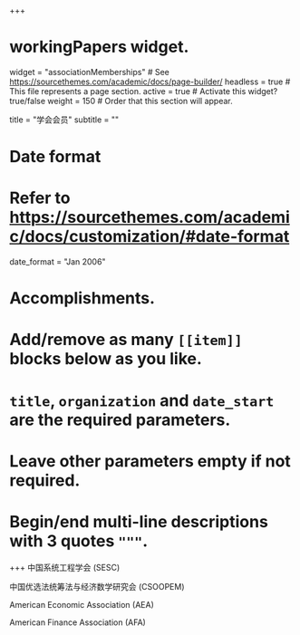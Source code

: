 +++
# workingPapers widget.
widget = "associationMemberships"  # See https://sourcethemes.com/academic/docs/page-builder/
headless = true  # This file represents a page section.
active = true  # Activate this widget? true/false
weight = 150  # Order that this section will appear.

title = "学会会员"
subtitle = ""

# Date format
#   Refer to https://sourcethemes.com/academic/docs/customization/#date-format
date_format = "Jan 2006"

# Accomplishments.
#   Add/remove as many `[[item]]` blocks below as you like.
#   `title`, `organization` and `date_start` are the required parameters.
#   Leave other parameters empty if not required.
#   Begin/end multi-line descriptions with 3 quotes `"""`.

+++
中国系统工程学会 (SESC)

中国优选法统筹法与经济数学研究会 (CSOOPEM)

American Economic Association (AEA)

American Finance Association (AFA)
